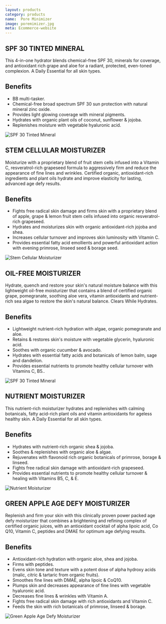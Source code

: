 ```yaml
---
layout: products
category: products 
name:  Pore Minimizer
image: poremimizer.jpg
meta: Ecommerce-website
---
```


## SPF 30 TINTED MINERAL 

This 4-in-one hydrator blends chemical-free SPF 30, minerals for coverage, and antioxidant rich grape and aloe for a radiant, protected, even-toned complexion. A Daily Essential for all skin types.

## Benefits


- BB multi-tasker.
- Chemical-free broad spectrum SPF 30 sun protection with natural mineral zinc oxide.
- Provides light glowing coverage with mineral pigments.
- Hydrates with organic plant oils of coconut, sunflower & jojoba.
- Replenishes moisture with vegetable hyaluronic acid.

![SPF 30 Tinted Mineral](http://photos2.demandstudios.com/DM-Resize/photos.demandstudios.com/getty/article/56/120/78631360.jpg?h=450&w=620&keep_ratio=1)




## STEM CELLULAR MOISTURIZER  

Moisturize with a proprietary blend of fruit stem cells infused into a Vitamin C, resveratrol-rich grapeseed formula to aggressively firm and reduce the appearance of fine lines and wrinkles. Certified organic, antioxidant-rich ingredients and plant oils hydrate and improve elasticity for lasting, advanced age defy results.

## Benefits

- Fights free radical skin damage and firms skin with a proprietary blend of apple, grape & lemon fruit stem cells infused into organic resveratrol-rich grapeseed.
- Hydrates and moisturizes skin with organic antioxidant-rich jojoba and shea.
- Increases cellular turnover and improves skin luminosity with Vitamin C.
- Provides essential fatty acid emollients and powerful antioxidant action with evening primrose, linseed seed & borage seed.

![Stem Cellular Moisturizer](http://st1.health.india.com/wp-content/uploads/2012/11/Moisturizer.jpg)





## OIL-FREE MOISTURIZER

Hydrate, quench and restore your skin's natural moisture balance with this lightweight oil-free moisturizer that contains a blend of certified organic grape, pomegranate, soothing aloe vera, vitamin antioxidants and nutrient-rich sea algae to restore the skin's natural balance. Clears While Hydrates.

## Benefits

- Lightweight nutrient-rich hydration with algae, organic pomegranate and aloe.
- Retains & restores skin's moisture with vegetable glycerin, hyaluronic acid.
- Soothes with organic cucumber & avocado.
- Hydrates with essential fatty acids and botanicals of lemon balm, sage and dandelion.
- Provides essential nutrients to promote healthy cellular turnover with Vitamins C, B5..

![SPF 30 Tinted Mineral](http://photos2.demandstudios.com/DM-Resize/photos.demandstudios.com/getty/article/56/120/78631360.jpg?h=450&w=620&keep_ratio=1)





## NUTRIENT MOISTURIZER 

This nutrient-rich moisturizer hydrates and replenishes with calming botanicals, fatty acid-rich plant oils and vitamin antioxidants for ageless healthy skin. A Daily Essential for all skin types.

## Benefits

- Hydrates with nutrient-rich organic shea & jojoba.
- Soothes & replenishes with organic aloe & algae.
- Rejuvenates with flavonoid rich organic botanicals of primrose, borage & linseed.
- Fights free radical skin damage with antioxidant-rich grapeseed.
- Provides essential nutrients to promote healthy cellular turnover & healing with Vitamins B5, C, & E.

![Nutrient Moisturizer](http://www.acnease.com/picts/blog/65.jpg)






## GREEN APPLE AGE DEFY MOISTURIZER 

Replenish and firm your skin with this clinically proven power packed age defy moisturizer that combines a brightening and refining complex of certified organic juices, with an antioxidant cocktail of alpha lipoic acid, Co Q10, Vitamin C, peptides and DMAE for optimum age defying results.

## Benefits

- Antioxidant-rich hydration with organic aloe, shea and jojoba.
- Firms with peptides.
- Evens skin tone and texture with a potent dose of alpha hydroxy acids (malic, citric & tartaric from organic fruits).
- Smoothes fine lines with DMAE, alpha lipoic & CoQ10.
- Plumps skin and decreases appearance of fine lines with vegetable hyaluronic acid.
- Decreases fine lines & wrinkles with Vitamin A.
- Fights free radical skin damage with rich antioxidants and Vitamin C.
- Feeds the skin with rich botanicals of primrose, linseed & borage.

![Green Apple Age Defy Moisturizer](http://lifecellproducts.com/wp-content/uploads/2014/01/What-Is-Tinted-Moisturizer.png)


